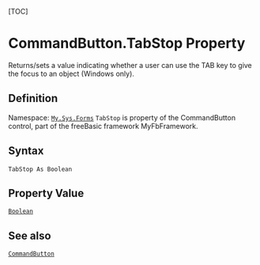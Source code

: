 [TOC]
# CommandButton.TabStop Property
Returns/sets a value indicating whether a user can use the TAB key to give the focus to an object (Windows only).
## Definition
Namespace: [`My.Sys.Forms`](My.Sys.Forms.md)
`TabStop` is property of the CommandButton control, part of the freeBasic framework MyFbFramework.
## Syntax
```freeBasic
TabStop As Boolean
```
## Property Value
[`Boolean`]("https://www.freebasic.net/wiki/KeyPgBoolean")
## See also
[`CommandButton`](CommandButton.md)
